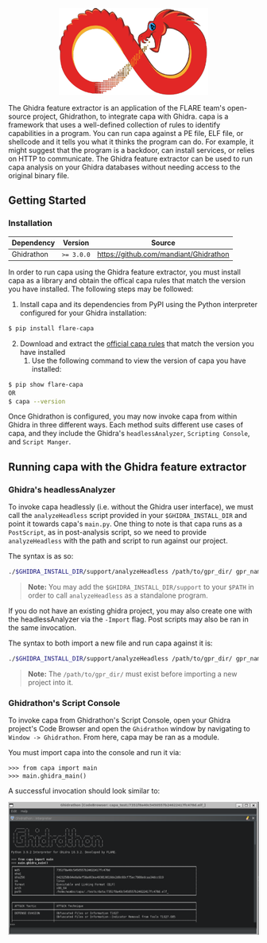 <div align="center">
    <img src="/doc/img/ghidra_backend_logo.png" width=300 height=175>
</div>

The Ghidra feature extractor is an application of the FLARE team's open-source project, Ghidrathon, to integrate capa with Ghidra. capa is a framework that uses a well-defined collection of rules to identify capabilities in a program. You can run capa against a PE file, ELF file, or shellcode and it tells you what it thinks the program can do. For example, it might suggest that the program is a backdoor, can install services, or relies on HTTP to communicate. The Ghidra feature extractor can be used to run capa analysis on your Ghidra databases without needing access to the original binary file.

## Getting Started

### Installation

| Dependency | Version | Source |
|------------|---------|--------|
| Ghidrathon | `>= 3.0.0` | https://github.com/mandiant/Ghidrathon |

In order to run capa using the Ghidra feature extractor, you must install capa as a library and obtain the offical capa rules that match the version you have installed. The following steps may be followed:

1. Install capa and its dependencies from PyPI using the Python interpreter configured for your Ghidra installation:
```bash
$ pip install flare-capa
```

2. Download and extract the [official capa rules](https://github.com/mandiant/capa-rules/releases) that match the version you have installed
   1. Use the following command to view the version of capa you have installed:
```bash
$ pip show flare-capa
OR
$ capa --version
```

Once Ghidrathon is configured, you may now invoke capa from within Ghidra in three different ways. Each method suits different use cases of capa, and they include the Ghidra's `headlessAnalyzer`, `Scripting Console`, and `Script Manger`.

## Running capa with the Ghidra feature extractor

### Ghidra's headlessAnalyzer

To invoke capa headlessly (i.e. without the Ghidra user interface), we must call the `analyzeHeadless` script provided in your `$GHIDRA_INSTALL_DIR` and point it towards capa's `main.py`. One thing to note is that capa runs as a `PostScript`, as in post-analysis script, so we need to provide `analyzeHeadless` with the path and script to run against our project.

The syntax is as so:
```bash
./$GHIDRA_INSTALL_DIR/support/analyzeHeadless /path/to/gpr_dir/ gpr_name -process sample_name.exe_ -ScriptPath /path/to/capa_install/capa -PostScript main.py
```
> **Note:** You may add the `$GHIDRA_INSTALL_DIR/support` to your `$PATH` in order to call `analyzeHeadless` as a standalone program.

If you do not have an existing ghidra project, you may also create one with the headlessAnalyzer via the `-Import` flag. Post scripts may also be ran in the same invocation.

The syntax to both import a new file and run capa against it is:
```bash
./$GHIDRA_INSTALL_DIR/support/analyzeHeadless /path/to/gpr_dir/ gpr_name -Import /path/to/sample_name.exe_ -ScriptPath /path/to/capa_install/capa -PostScript main.py
```
> **Note:** The `/path/to/gpr_dir/` must exist before importing a new project into it.

### Ghidrathon's Script Console

To invoke capa from Ghidrathon's Script Console, open your Ghidra project's Code Browser and open the `Ghidrathon` window by navigating to `Window -> Ghidrathon`. From here, capa may be ran as a module. 

You must import capa into the console and run it via:

```python3
>>> from capa import main
>>> main.ghidra_main()
```

A successful invocation should look similar to:

<div align="center">
    <img src="/doc/img/ghidrathon_console.png">
</div>

